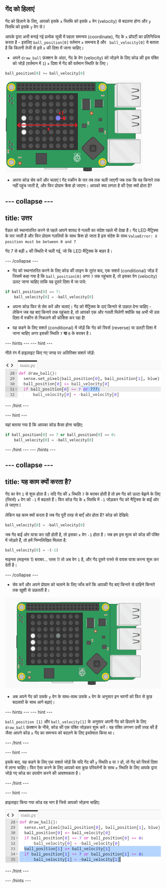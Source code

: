 ## गेंद को हिलाएं

गेंद को हिलाने के लिए, आपको इसके `x` स्तिथि को इसके `x` वेग (velocity) से बदलना होगा और `y` स्तिथि को इसके `y` वेग से I

आपके द्वारा अभी बनाई गई प्रत्येक सूची में पहला समन्वय (coordinate), गेंद के `x` प्रॉपर्टी का प्रतिनिधित्व करता है - इसलिए `ball_position[0]` वर्तमान `x` समन्वय है और ` ball_velocity[0]` ये बताता है कि कितनी तेजी से इसे `x` की दिशा में जाना चाहिए।

+ अपने `draw_ball` फ़ंक्शन के अंदर, गेंद के वेग (velocity) को जोड़ने के लिए कोड की इस पंक्ति को जोड़ें (वर्तमान में `1`) `x` दिशा में गेंद की वर्तमान स्थिति के लिए।

``` python
ball_position[0] += ball_velocity[0]
```

![Velocity x](images/velocity-x.png)

+ अपना कोड सेव करें और चलाएं I गेंद स्क्रीन के पार तब तक चली जाएगी जब तक कि वह किनारे तक नहीं पहुंच जाती है, और फिर प्रोग्राम क्रैश हो जाएगा। आपको क्या लगता है की ऐसा क्यों होता है?

--- collapse ---
---
title: उत्तर
---

पैडल को स्थानांतरित करने से पहले आपने शायद ये गलती का संदेश पहले भी देखा है। गेंद LED मैट्रिक्स के पार जाती है और फिर प्रोग्राम गलतियों के साथ क्रैश हो जाता है इस संदेश के साथ `ValueError: X position must be between 0 and 7`

गेंद 7 से बड़ी `x` की स्थिति में चली गई, जो कि LED मैट्रिक्स के बाहर है।

--- /collapse ---

+ गेंद को स्थानांतरित करने के लिए कोड की लाइन के तुरंत बाद, एक सशर्त (conditional) जोड़ दें जिसमें कहा गया है कि `ball_position[0]` अगर `7` तक पहुंचता है, तो इसका वेग (velocity) उलट जाना चाहिए ताकि यह दूसरे दिशा में जा पाये:

``` python
if ball_position[0] == 7:
    ball_velocity[0] = -ball_velocity[0]
```

+ अपना कोड फिर से सेव करें और चलाएं। गेंद को मैट्रिक्स के दाएं किनारे से उछाल देना चाहिए - लेकिन जब यह बाएं किनारे तक पहुंचता है, तो आपको एक और गलती मिलेगी क्योंकि यह अभी भी उस दिशा में स्क्रीन से निकलने की कोशिश कर रहा है!

+ यह कहने के लिए सशर्त (conditional) में जोड़ें कि गेंद को रिवर्स (reverse) या उलटी दिशा में जाना चाहिए अगर इसकी स्थिति `7` **या** `0` के बराबर है।

--- hints --- --- hint ---

नीले रंग में हाइलाइट किए गए जगह पर अतिरिक्त सशर्त जोड़ें:

![Add to conditional](images/add-to-conditional.png)

--- /hint ---

--- hint ---

यहां बताया गया है कि आपका कोड कैसा होना चाहिए:
``` python
if ball_position[0] == 7 or ball_position[0] == 0:
    ball_velocity[0] = -ball_velocity[0]
```

--- /hint --- --- /hints ---

--- collapse ---
---
title: यह काम क्यों करता है?
---

गेंद का वेग `1` से शुरू होता है। यदि गेंद की `x` स्थिति `7` के बराबर होती है तो हम गेंद को उल्टा बेझने के लिए (रिवर्स) `x` वेग को `-1` में बदलते हैं। फिर कोड गेंद के `x` स्तिथि में `-1` जोड़कर गेंद को मैट्रिक्स के बाईं ओर ले जाएगा I

लेकिन यह काम क्यों करता है जब गेंद पूरी तरह से बाएँ ओर होता है? कोड को देखिये:

```python
ball_velocity[0] = -ball_velocity[0]
```

जब गेंद बाईं ओर यात्रा कर रही होती है, तो इसका `x` वेग `-1` होता है। जब हम इस मूल्य को कोड की पंक्ति में जोड़ते हैं, तो हमें निम्नलिखित मिलता है:

```python
ball_velocity[0] = -(-1)
```

माइनस (माइनस 1) बराबर... प्लस 1! तो अब वेग `1` है, और गेंद दूसरे रास्ते से वापस यात्रा करना शुरू कर देती है।

--- /collapse ---

+ सेव करें और अपने प्रोग्राम को चलाने के लिए जाँच करें कि आपकी गेंद बाएं किनारे से दाहिने किनारे तक खुशी से उछलती है।

![Bouncing ball](images/bouncing-ball.gif)

+ अब अपने गेंद को उसके `y` वेग के साथ-साथ उसके `x` वेग के अनुसार इन चरणों को फिर से कुछ बदलावों के साथ आगे बढ़ाएं।

--- hints --- --- hint ---

`ball_position [1]` और `ball_velocity[1]` के अनुसार अपनी गेंद को हिलाने के लिए `draw_ball` फ़ंक्शन के नीचे, कोड की एक पंक्ति जोड़कर शुरू करें। यह पंक्ति लगभग उसी तरह की है जैसा आपने कोड `x` गेंद का समन्वय को बदलने के लिए इस्तेमाल किया था।

--- /hint ---

--- hint ---

इसके बाद, यह कहने के लिए एक सशर्त जोड़ें कि यदि गेंद की `y` स्थिति `0` या `7` हो, तो गेंद को रिवर्स दिशा में लाना चाहिए। फिर ऐसा करने के लिए आपको बस कुछ परिवर्तनों के साथ `x` स्थिति के लिए आपके द्वारा जोड़े गए कोड का उपयोग करने की आवश्यकता है।

--- /hint ---

--- hint ---

हाइलाइट किया गया कोड वह भाग है जिसे आपको जोड़ना चाहिए:

![Moving the ball up](images/hint-draw-ball.png)

--- /hint ---

--- /hints ---
